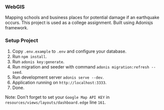 ### WebGIS

Mapping schools and business places for potential damage if an earthquake occurs. This project is used as a college assignment. Built using Adonisjs framework.

### Setup Project

1. Copy `.env.example` to `.env` and configure your database.
2. Run `npm install`.
3. Run `adonis key:generate`.
4. Run migration and seeder with command `adonis migration:refresh --seed`.
5. Run development server `adonis serve --dev`.
6. Application running on `http://localhost:3333`.
7. Done.

Note: Don't forget to set your `Google Map API KEY` in `resources/views/layouts/dashboard.edge` line `161`.